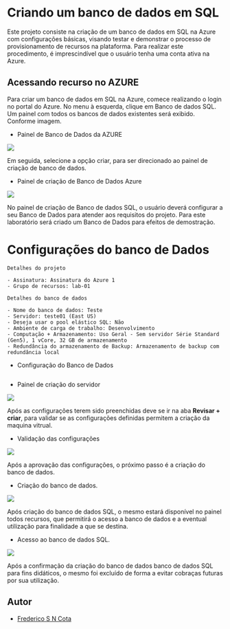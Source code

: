 # Criando um banco de dados em SQL

Este projeto consiste na criação de um banco de dados em SQL na Azure com configurações básicas, visando testar e demonstrar o processo de provisionamento de recursos na plataforma. Para realizar este procedimento, é imprescindível que o usuário tenha uma conta ativa na Azure.

## Acessando recurso no AZURE

Para criar um banco de dados em SQL na Azure, comece realizando o login no portal do Azure. No menu à esquerda, clique em Banco de dados SQL. Um painel com todos os bancos de dados existentes será exibido. Conforme imagem.

- Painel de Banco de Dados da AZURE

<div aling="center">
 <img src="https://github.com/FredericoSander/Azure_Essentials/blob/main/Configurando%20uma%20inst%C3%A2ncia%20de%20banco%20de%20dados%20na%20Azure/imagens/Banco%20de%20Dados%20SQL.png">
</div>

Em seguida, selecione a opção criar, para ser direcionado ao painel de criação de banco de dados.

- Painel de criação de Banco de Dados Azure

<div aling="center">
 <img src="https://github.com/FredericoSander/Azure_Essentials/blob/main/Configurando%20uma%20inst%C3%A2ncia%20de%20banco%20de%20dados%20na%20Azure/imagens/Configura%C3%A7%C3%A3o%20do%20Banco%20de%20Dados.png">
</div>

No painel de criação de Banco de dados SQL, o usuário deverá configurar a seu Banco de Dados para atender aos requisitos do projeto. Para este laboratório será criado um Banco de Dados para efeitos de demostração. 

# Configurações do banco de Dados

    Detalhes do projeto
   
    - Assinatura: Assinatura do Azure 1
    - Grupo de recursos: lab-01

    Detalhes do banco de dados

    - Nome do banco de dados: Teste
    - Servidor: teste01 (East US)
    - Deseja usar o pool elástico SQL: Não
    - Ambiente de carga de trabalho: Desenvolvimento
    - Computação + Armazenamento: Uso Geral - Sem servidor Série Standard (Gen5), 1 vCore, 32 GB de armazenamento
    - Redundância do armazenamento de Backup: Armazenamento de backup com redundância local

- Configuração do Banco de Dados

<div aling="center">
 <img src="">
</div>


- Painel de criação do servidor

<div aling="center">
 <img src="https://github.com/FredericoSander/Azure_Essentials/blob/main/Configurando%20uma%20inst%C3%A2ncia%20de%20banco%20de%20dados%20na%20Azure/imagens/Cria%C3%A7%C3%A3o%20de%20servidor.png">
</div>

Após as configurações terem sido preenchidas deve se ir na aba **Revisar + criar**, para validar se as configurações definidas permitem a criação da maquina vitrual.

- Validação das configurações

<div aling="center">
 <img src="https://github.com/FredericoSander/Azure_Essentials/blob/main/Configurando%20uma%20inst%C3%A2ncia%20de%20banco%20de%20dados%20na%20Azure/imagens/Validando%20configura%C3%A7%C3%B5es.png">
</div>

Após a aprovação das configurações, o próximo passo é a criação do banco de dados.

- Criação do banco de dados.

<div aling="center">
 <img src="https://github.com/FredericoSander/Azure_Essentials/blob/main/Configurando%20uma%20inst%C3%A2ncia%20de%20banco%20de%20dados%20na%20Azure/imagens/Implanta%C3%A7%C3%A3o%20do%20banco%20de%20dados.png">
</div>

Após criação do banco de dados SQL, o mesmo estará disponível no painel todos recursos, que permitirá o acesso a banco de dados e a eventual utilização para finalidade a que se destina.

- Acesso ao banco de dados SQL.

<div aling="center">
 <img src="https://github.com/FredericoSander/Azure_Essentials/blob/main/Configurando%20uma%20inst%C3%A2ncia%20de%20banco%20de%20dados%20na%20Azure/imagens/Banco%20de%20dados%20Teste.png">
</div>

Após a confirmação da criação do banco de dados banco de dados SQL para fins didáticos, o mesmo foi excluído de forma a evitar cobraças futuras por sua utilização.

## Autor

- [Frederico S N Cota](https://github.com/FredericoSander)